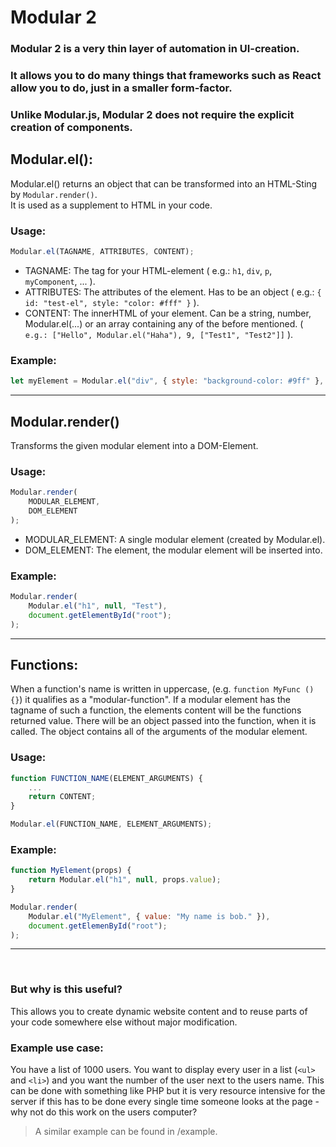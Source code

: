 # Modular 2
### Modular 2 is a very thin layer of automation in UI-creation.<br>
### It allows you to do many things that frameworks such as React allow you to do, just in a smaller form-factor.<br>
### Unlike Modular.js, Modular 2 does not require the explicit creation of components.

## Modular.el():
Modular.el() returns an object that can be transformed into an HTML-Sting by `Modular.render()`.<br>
It is used as a supplement to HTML in your code.
### Usage:
```js
Modular.el(TAGNAME, ATTRIBUTES, CONTENT);
```
- TAGNAME: The tag for your HTML-element ( e.g.: `h1`, `div`, `p`, `myComponent`, ... ).
- ATTRIBUTES: The attributes of the element. Has to be an object ( e.g.: `{ id: "test-el", style: "color: #fff" }` ).
- CONTENT: The innerHTML of your element. Can be a string, number, Modular.el(...) or an array containing any of the before mentioned. ( `e.g.: ["Hello", Modular.el("Haha"), 9, ["Test1", "Test2"]]` ).

### Example:
```js
let myElement = Modular.el("div", { style: "background-color: #9ff" }, "Hello World");
```
<hr>

## Modular.render()
Transforms the given modular element into a DOM-Element.
### Usage:
```js
Modular.render(
    MODULAR_ELEMENT,
    DOM_ELEMENT
);
```
- MODULAR_ELEMENT: A single modular element (created by Modular.el).
- DOM_ELEMENT: The element, the modular element will be inserted into.

### Example:
```js
Modular.render(
    Modular.el("h1", null, "Test"),
    document.getElementById("root");
);
```
<hr>

## Functions:
When a function's name is written in uppercase, (e.g. `function MyFunc () {}`) it qualifies as a "modular-function". If a modular element has the tagname of such a function, the elements content will be the functions returned value. There will be an object passed into the function, when it is called. The object contains all of the arguments of the modular element.
### Usage:
```js
function FUNCTION_NAME(ELEMENT_ARGUMENTS) {
    ...
    return CONTENT;
}

Modular.el(FUNCTION_NAME, ELEMENT_ARGUMENTS);
```

### Example:
```js
function MyElement(props) {
    return Modular.el("h1", null, props.value);
}

Modular.render(
    Modular.el("MyElement", { value: "My name is bob." }),
    document.getElemenById("root");
);
```
<hr>
<br>

### But why is this useful?
This allows you to create dynamic website content and to reuse parts of your code somewhere else without major modification.<br>
### Example use case:
You have a list of 1000 users. You want to display every user in a list (`<ul>` and `<li>`) and you want the number of the user next to the users name.
This can be done with something like PHP but it is very resource intensive for the server if this has to be done every single time someone looks at the page - why not do this work on the users computer?<br>
> A similar example can be found in /example.